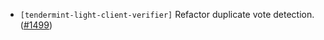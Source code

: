 - `[tendermint-light-client-verifier]` Refactor duplicate vote detection.
  ([#1499](https://github.com/informalsystems/tendermint-rs/pr/1499))
